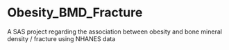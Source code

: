 # Obesity_BMD_Fracture
A SAS project regarding the association between obesity and bone mineral density / fracture using NHANES data
